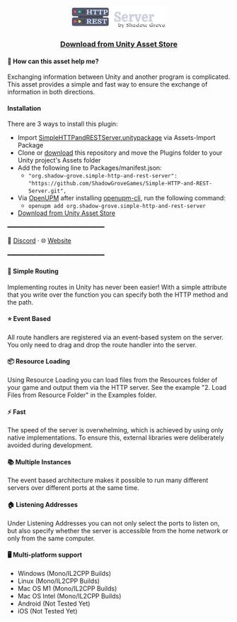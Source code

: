 <p align="center">
<img src="https://raw.githubusercontent.com/ShadowGroveGames/Simple-HTTP-and-REST-Server/master/ShadowGroveGames/Simple%20HTTP%20and%20REST%20Server/Resources/simple-http-and-rest-server-banner.png"><h3 align="center"><a href="https://assetstore.unity.com/packages/tools/utilities/simple-http-and-rest-server-244127?utm_source=github">Download from Unity Asset Store</a></h3>
</p>

#### 🏁 How can this asset help me?
Exchanging information between Unity and another program is complicated. This asset provides a simple and fast way to ensure the exchange of information in both directions.

#### Installation
There are 3 ways to install this plugin:
- Import [SimpleHTTPandRESTServer.unitypackage](https://github.com/ShadowGroveGames/Simple-HTTP-and-REST-Server/releases/latest "SimpleHTTPandRESTServer.unitypackage") via Assets-Import Package
- Clone or [download](https://github.com/ShadowGroveGames/Simple-HTTP-and-REST-Server/archive/master.zip "download") this repository and move the Plugins folder to your Unity project's Assets folder
- Add the following line to Packages/manifest.json:
  - `"org.shadow-grove.simple-http-and-rest-server": "https://github.com/ShadowGroveGames/Simple-HTTP-and-REST-Server.git",`
- Via [OpenUPM](https://openupm.com/) after installing [openupm-cli](https://github.com/openupm/openupm-cli#openupm-cli), run the following command:
    - `openupm add org.shadow-grove.simple-http-and-rest-server`
- [Download from Unity Asset Store](https://assetstore.unity.com/packages/tools/utilities/simple-http-and-rest-server-244127?utm_source=github "Download from Unity Asset Store")

━━━━━━━━━━━━━━━━━━━━━━━━━━

💬 [Discord](https://discord.com/invite/hrTXpR3zaA "Discord") · 🌐 [Website](https://shadow-grove.org/ "Website")

━━━━━━━━━━━━━━━━━━━━━━━━━━

#### 🧭 Simple Routing
Implementing routes in Unity has never been easier! With a simple attribute that you write over the function you can specify both the HTTP method and the path.


#### ⭐ Event Based
All route handlers are registered via an event-based system on the server. You only need to drag and drop the route handler into the server.


#### 📦 Resource Loading
Using Resource Loading you can load files from the Resources folder of your game and output them via the HTTP server. See the example "2. Load Files from Resource Folder" in the Examples folder.


#### ⚡ Fast
The speed of the server is overwhelming, which is achieved by using only native implementations. To ensure this, external libraries were deliberately avoided during development.


#### 📚 Multiple Instances
The event based architecture makes it possible to run many different servers over different ports at the same time.


#### 🏠 Listening Addresses
Under Listening Addresses you can not only select the ports to listen on, but also specify whether the server is accessible from the home network or only from the same computer.


#### 🖥️ Multi-platform support
- Windows (Mono/IL2CPP Builds)
- Linux (Mono/IL2CPP Builds)
- Mac OS M1 (Mono/IL2CPP Builds)
- Mac OS Intel (Mono/IL2CPP Builds)
- Android (Not Tested Yet)
- iOS (Not Tested Yet)
